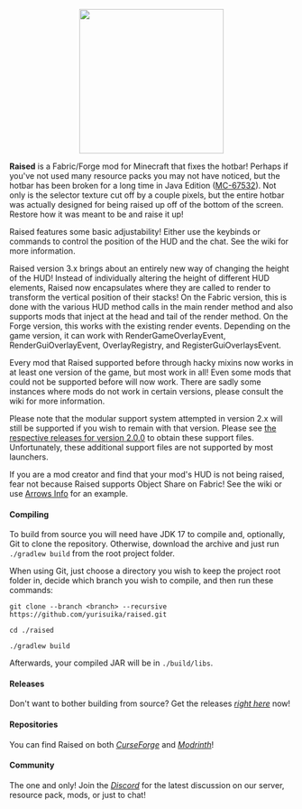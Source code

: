 <p align="center"><img src="https://github.com/yurisuika/Raised/blob/Fabric-1.18.2/src/main/resources/assets/raised/icon.png?raw=true" width="256" height="256"></p>

**Raised** is a Fabric/Forge mod for Minecraft that fixes the hotbar! Perhaps if you've not used many resource packs you may not have noticed, but the hotbar has been broken for a long time in Java Edition ([MC-67532](https://bugs.mojang.com/browse/MC-67532)). Not only is the selector texture cut off by a couple pixels, but the entire hotbar was actually designed for being raised up off of the bottom of the screen. Restore how it was meant to be and raise it up!

Raised features some basic adjustability! Either use the keybinds or commands to control the position of the HUD and the chat. See the wiki for more information.

Raised version 3.x brings about an entirely new way of changing the height of the HUD! Instead of individually altering the height of different HUD elements, Raised now encapsulates where they are called to render to transform the vertical position of their stacks! On the Fabric version, this is done with the various HUD method calls in the main render method and also supports mods that inject at the head and tail of the render method. On the Forge version, this works with the existing render events. Depending on the game version, it can work with RenderGameOverlayEvent, RenderGuiOverlayEvent, OverlayRegistry, and RegisterGuiOverlaysEvent.

Every mod that Raised supported before through hacky mixins now works in at least one version of the game, but most work in all! Even some mods that could not be supported before will now work. There are sadly some instances where mods do not work in certain versions, please consult the wiki for more information.

Please note that the modular support system attempted in version 2.x will still be supported if you wish to remain with that version. Please see [the respective releases for version 2.0.0](https://github.com/yurisuika/Raised/releases/tag/2.0.0) to obtain these support files. Unfortunately, these additional support files are not supported by most launchers.

If you are a mod creator and find that your mod's HUD is not being raised, fear not because Raised supports Object Share on Fabric! See the wiki or use [Arrows Info](https://github.com/intact/arrows-info) for an example.

#### Compiling

To build from source you will need have JDK 17 to compile and, optionally, Git to clone the repository. Otherwise, download the archive and just run `./gradlew build` from the root project folder.

When using Git, just choose a directory you wish to keep the project root folder in, decide which branch you wish to compile, and then run these commands:

```shell script
git clone --branch <branch> --recursive https://github.com/yurisuika/raised.git

cd ./raised

./gradlew build
```

Afterwards, your compiled JAR will be in `./build/libs`.

#### Releases

Don't want to bother building from source? Get the releases *[right here](https://github.com/yurisuika/Raised/releases)* now!

#### Repositories

You can find Raised on both *[CurseForge](https://www.curseforge.com/minecraft/mc-mods/raised)* and *[Modrinth](https://modrinth.com/mod/raised)*!

#### Community

The one and only! Join the *[Discord](https://discord.gg/0zdNEkQle7Qg9C1H)* for the latest discussion on our server, resource pack, mods, or just to chat!